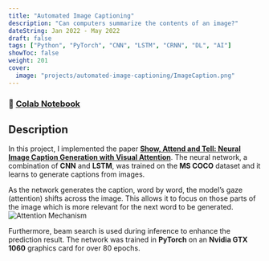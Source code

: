 ```yaml
---
title: "Automated Image Captioning"
description: "Can computers summarize the contents of an image?"
dateString: Jan 2022 - May 2022
draft: false
tags: ["Python", "PyTorch", "CNN", "LSTM", "CRNN", "DL", "AI"]
showToc: false
weight: 201
cover:
  image: "projects/automated-image-captioning/ImageCaption.png"
---
```


### 🔗 [Colab Notebook](https://colab.research.google.com/drive/1gyILTNWsdnaTHroBoNS0npfAo1ijwULN)

## Description

In this project, I implemented the paper **[Show, Attend and Tell: Neural Image Caption Generation with Visual Attention](https://arxiv.org/abs/1502.03044)**. The neural network, a combination of **CNN** and **LSTM**, was trained on the **MS COCO** dataset and it learns to generate captions from images.

As the network generates the caption, word by word, the model’s gaze (attention) shifts across the image. This allows it to focus on those parts of the image which is more relevant for the next word to be generated.
![Attention Mechanism](/projects/automated-image-captioning/img1.jpg)

Furthermore, beam search is used during inference to enhance the prediction result. The network was trained in **PyTorch** on an **Nvidia GTX 1060** graphics card for over 80 epochs.
